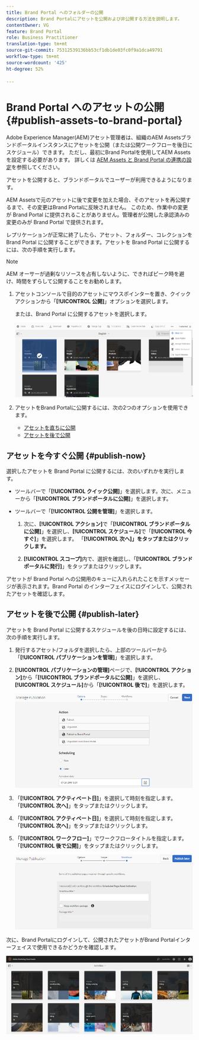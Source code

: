 ```yaml
---
title: Brand Portal へのフォルダーの公開
description: Brand Portalにアセットを公開および非公開する方法を説明します。
contentOwner: VG
feature: Brand Portal
role: Business Practitioner
translation-type: tm+mt
source-git-commit: 75312539136bb53cf1db1de03fc0f9a1dca49791
workflow-type: tm+mt
source-wordcount: '425'
ht-degree: 52%

---
```



# Brand Portal へのアセットの公開 {#publish-assets-to-brand-portal}

Adobe Experience Manager(AEM)アセット管理者は、組織のAEM Assetsブランドポータルインスタンスにアセットを公開（または公開ワークフローを後日にスケジュール）できます。 ただし、最初にBrand Portalを使用してAEM Assetsを設定する必要があります。 詳しくは [AEM Assets と Brand Portal の連携の設定](configure-aem-assets-with-brand-portal.md)を参照してください。

アセットを公開すると、ブランドポータルでユーザーが利用できるようになります。

AEM Assetsで元のアセットに後で変更を加えた場合、そのアセットを再公開するまで、その変更はBrand Portalに反映されません。 このため、作業中の変更が Brand Portal に提供されることがありません。管理者が公開した承認済みの変更のみが Brand Portal で提供されます。

レプリケーションが正常に終了したら、アセット、フォルダー、コレクションを Brand Portal に公開することができます。アセットを Brand Portal に公開するには、次の手順を実行します。

>[!NOTE]
>
>AEM オーサーが過剰なリソースを占有しないように、できればピーク時を避け、時間をずらして公開することをお勧めします。

1. アセットコンソールで目的のアセットにマウスポインターを置き、クイックアクションから「**[!UICONTROL 公開]**」オプションを選択します。

   または、Brand Portal に公開するアセットを選択します。

   ![publish2bp-2](assets/publish2bp-2.png)

2. アセットをBrand Portalに公開するには、次の2つのオプションを使用できます。
   * [アセットを直ちに公開](#publish-now)
   * [アセットを後で公開](#publish-later)

## アセットを今すぐ公開 {#publish-now}

選択したアセットを Brand Portal に公開するには、次のいずれかを実行します。

* ツールバーで「**[!UICONTROL クイック公開]**」を選択します。次に、メニューから「**[!UICONTROL ブランドポータルに公開]**」を選択します。

* ツールバーで「**[!UICONTROL 公開を管理]**」を選択します。

   1. 次に、**[!UICONTROL アクション]**&#x200B;で「**[!UICONTROL ブランドポータルに公開]**」を選択し、**[!UICONTROL スケジュール]**&#x200B;で「**[!UICONTROL 今すぐ]**」を選択します。 「**[!UICONTROL 次へ]」をタップまたはクリックします。**

   2. **[!UICONTROL スコープ]**&#x200B;内で、選択を確認し、「**[!UICONTROL ブランドポータルに発行]**」をタップまたはクリックします。

アセットが Brand Portal への公開用のキューに入れられたことを示すメッセージが表示されます。Brand Portal のインターフェイスにログインして、公開されたアセットを確認します。

## アセットを後で公開 {#publish-later}

アセットを Brand Portal に公開するスケジュールを後の日時に設定するには、次の手順を実行します。

1. 発行するアセット/フォルダを選択したら、上部のツールバーから「**[!UICONTROL パブリケーションを管理]**」を選択します。
2. **[!UICONTROL パブリケーションの管理]**&#x200B;ページで、**[!UICONTROL アクション]**&#x200B;から「**[!UICONTROL ブランドポータルに公開]**」を選択し、**[!UICONTROL スケジュール]**&#x200B;から「**[!UICONTROL 後で]**」を選択します。

   ![publishlaterbp-1](assets/publishlaterbp-1.png)

3. 「**[!UICONTROL アクティベート日]**」を選択して時刻を指定します。「**[!UICONTROL 次へ]**」をタップまたはクリックします。
4. 「**[!UICONTROL アクティベート日]**」を選択して時刻を指定します。「**[!UICONTROL 次へ]**」をタップまたはクリックします。
5. 「**[!UICONTROL ワークフロー]**」でワークフロータイトルを指定します。「**[!UICONTROL 後で公開]**」をタップまたはクリックします。

   ![publishworkflow](assets/publishworkflow.png)

次に、Brand Portalにログインして、公開されたアセットがBrand Portalインターフェイスで使用できるかどうかを確認します。

![bp_631_landing_page](assets/bp_landing_page.png)
